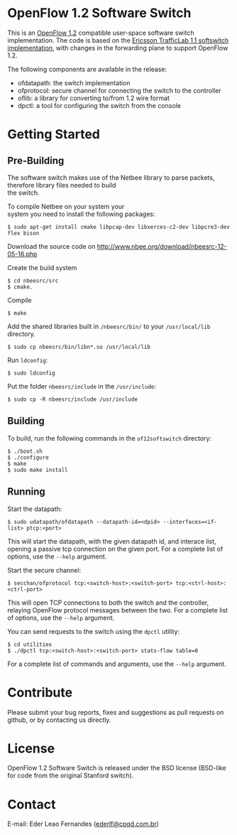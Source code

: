 OpenFlow 1.2 Software Switch
============================

This is an [OpenFlow 1.2][ofp12] compatible user-space software switch
implementation. The code is based on the [Ericsson TrafficLab 1.1 softswitch
implementation][ericssonsw11], with changes in the forwarding plane to support
OpenFlow 1.2.

The following components are available in the release:
  - ofdatapath: the switch implementation
  - ofprotocol: secure channel for connecting the switch to the controller
  - oflib:      a library for converting to/from 1.2 wire format
  - dpctl:      a tool for configuring the switch from the console


Getting Started
===============

Pre-Building
------------

The software switch makes use of the Netbee library to parse packets, therefore library files needed to build  
the switch.

To compile Netbee on your system your  
system you need to install the following packages:

    $ sudo apt-get install cmake libpcap-dev libxerces-c2-dev libpcre3-dev flex bison  

Download the source code on http://www.nbee.org/download/nbeesrc-12-05-16.php
    
Create the build system  
  
    $ cd nbeesrc/src  
    $ cmake.

Compile  
    
    $ make

Add the shared libraries built in `/nbeesrc/bin/` to your `/usr/local/lib` directory.  

    $ sudo cp nbeesrc/bin/libn*.so /usr/local/lib

Run `ldconfig`:

    $ sudo ldconfig

Put the folder `nbeesrc/include` in the `/usr/include`:

    $ sudo cp -R nbeesrc/include /usr/include


Building
--------

To build, run the following commands in the `of12softswitch` directory:

    $ ./boot.sh
    $ ./configure
    $ make
    $ sudo make install
    
Running
-------

Start the datapath:

    $ sudo udatapath/ofdatapath --datapath-id=<dpid> --interfaces=<if-list> ptcp:<port>

This will start the datapath, with the given datapath id, and interace list,
opening a passive tcp connection on the given port. For a complete list of
options, use the `--help` argument.

Start the secure channel:

    $ secchan/ofprotocol tcp:<switch-host>:<switch-port> tcp:<ctrl-host>:<ctrl-port>

This will open TCP connections to both the switch and the controller, relaying
OpenFlow protocol messages between the two. For a complete list of options,
use the `--help` argument.

You can send requests to the switch using the `dpctl` utility:

    $ cd utilities
    $ ./dpctl tcp:<switch-host>:<switch-port> stats-flow table=0

For a complete list of commands and arguments, use the `--help` argument.

Contribute
==========

Please submit your bug reports, fixes and suggestions as pull requests on
github, or by contacting us directly.

License
=======

OpenFlow 1.2 Software Switch is released under the BSD license (BSD-like for
code from the original Stanford switch).

Contact
=======

E-mail: Eder Leao Fernandes (ederlf@cpqd.com.br)

[ofp12]: https://www.opennetworking.org/images/stories/downloads/specification/openflow-spec-v1.2.pdf
[ericssonsw11]: https://github.com/TrafficLab/of11softswitch

